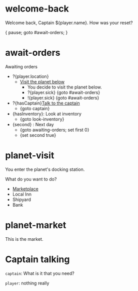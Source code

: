 # welcome-back

Welcome back, Captain ${player.name}. How was your reset?

{ pause; goto #await-orders; }

# await-orders

Awaiting orders

- ?{player.location}
  - [Visit the planet below](#planet-visit)
    - You decide to visit the planet below.
    - ?{player.sick} {goto #await-orders}
    - !{player.sick} {goto #await-orders}
- ?{hasCaptain}[Talk to the captain](#await-orders)
  - {goto captain}
- {hasInventory}:
  Look at inventory
  - {goto look-inventory}
- {second} : Next day
  - {goto awaiting-orders; set first 0}
  - {set second true}

# planet-visit

You enter the planet's docking station.

What do you want to do?

- [Marketplace](#planet-market)
- Local Inn
- Shipyard
- Bank

# planet-market

This is the market.

# Captain talking

`captain`:
What is it that you need?

`player`:
nothing really
